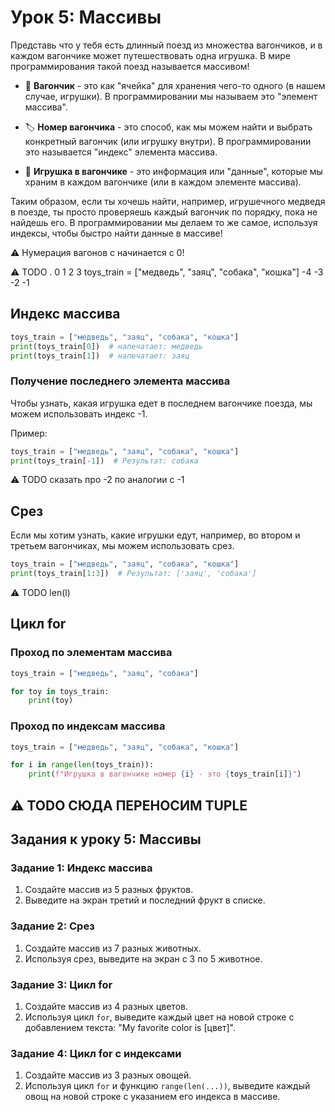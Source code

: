 # Урок 5: Массивы
Представь что у тебя есть длинный поезд из множества вагончиков, и в каждом вагончике может путешествовать одна игрушка. 
В мире программирования такой поезд называется массивом!

- 🚃 **Вагончик** - это как "ячейка" для хранения чего-то одного (в нашем случае, игрушки). В программировании мы называем это "элемент массива".
  
- 🏷️ **Номер вагончика** - это способ, как мы можем найти и выбрать конкретный вагончик (или игрушку внутри). В программировании это называется "индекс" элемента массива.

- 🧸 **Игрушка в вагончике** - это информация или "данные", которые мы храним в каждом вагончике (или в каждом элементе массива).

Таким образом, если ты хочешь найти, например, игрушечного медведя в поезде, ты просто проверяешь каждый вагончик по порядку, пока не найдешь его. В программировании мы делаем то же самое, используя индексы, чтобы быстро найти данные в массиве!

:warning: Нумерация вагонов с начинается с 0!


:warning: TODO
.                              0                 1                  2            3
toys_train = ["медведь", "заяц", "собака", "кошка"]
                              -4                -3              -2               -1

## Индекс массива

```python
toys_train = ["медведь", "заяц", "собака", "кошка"]
print(toys_train[0])  # напечатает: медведь
print(toys_train[1])  # напечатает: заяц
```

### Получение последнего элемента массива

Чтобы узнать, какая игрушка едет в последнем вагончике поезда, мы можем использовать индекс -1.

Пример:
```python
toys_train = ["медведь", "заяц", "собака", "кошка"]
print(toys_train[-1])  # Результат: собака
```
:warning: TODO сказать про -2 по аналогии с -1

## Срез
Если мы хотим узнать, какие игрушки едут, например, во втором и третьем вагончиках, мы можем использовать срез.

```python
toys_train = ["медведь", "заяц", "собака", "кошка"]
print(toys_train[1:3])  # Результат: ['заяц', 'собака']
```
:warning: TODO len(l)

## Цикл for

### Проход по элементам массива

```python
toys_train = ["медведь", "заяц", "собака"]

for toy in toys_train:
    print(toy)
```

### Проход по индексам массива

```python
toys_train = ["медведь", "заяц", "собака", "кошка"]

for i in range(len(toys_train)):
    print(f"Игрушка в вагончике номер {i} - это {toys_train[i]}")

```

:warning: TODO СЮДА ПЕРЕНОСИМ TUPLE
---

## Задания к уроку 5: Массивы

### Задание 1: Индекс массива

1. Создайте массив из 5 разных фруктов.
2. Выведите на экран третий и последний фрукт в списке.

### Задание 2: Срез

1. Создайте массив из 7 разных животных.
2. Используя срез, выведите на экран с 3 по 5 животное.

### Задание 3: Цикл for

1. Создайте массив из 4 разных цветов.
2. Используя цикл `for`, выведите каждый цвет на новой строке с добавлением текста: "My favorite color is [цвет]".

### Задание 4: Цикл for с индексами

1. Создайте массив из 3 разных овощей.
2. Используя цикл `for` и функцию `range(len(...))`, выведите каждый овощ на новой строке с указанием его индекса в массиве.
